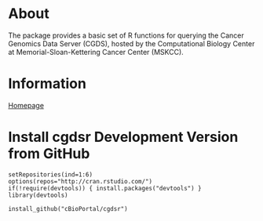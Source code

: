 # About 

The package provides a basic set of R functions for querying the Cancer Genomics Data Server (CGDS), hosted by the Computational Biology Center at Memorial-Sloan-Kettering Cancer Center (MSKCC).

# Information 
[Homepage](http://cran.r-project.org/web/packages/cgdsr/index.html)

# Install cgdsr Development Version from GitHub

    setRepositories(ind=1:6)
    options(repos="http://cran.rstudio.com/")
    if(!require(devtools)) { install.packages("devtools") }
    library(devtools) 
    
    install_github("cBioPortal/cgdsr")
